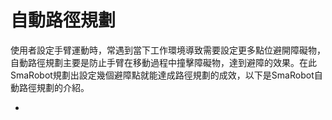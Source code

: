 # 自動路徑規劃

使用者設定手臂運動時，常遇到當下工作環境導致需要設定更多點位避開障礙物，自動路徑規劃主要是防止手臂在移動過程中撞擊障礙物，達到避障的效果。在此SmaRobot規劃出設定幾個避障點就能達成路徑規劃的成效，以下是SmaRobot自動路徑規劃的介紹。

* 
